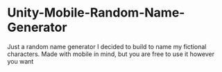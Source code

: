 # Unity-Mobile-Random-Name-Generator
Just a random name generator I decided to build to name my fictional characters. Made with mobile in mind, but you are free to use it however you want
